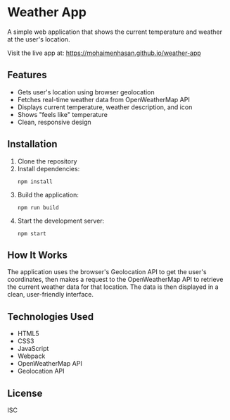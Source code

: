 # Weather App

A simple web application that shows the current temperature and weather at the user's location.

Visit the live app at: https://mohaimenhasan.github.io/weather-app

## Features

- Gets user's location using browser geolocation
- Fetches real-time weather data from OpenWeatherMap API
- Displays current temperature, weather description, and icon
- Shows "feels like" temperature
- Clean, responsive design

## Installation

1. Clone the repository
2. Install dependencies:
   ```
   npm install
   ```
3. Build the application:
   ```
   npm run build
   ```
4. Start the development server:
   ```
   npm start
   ```

## How It Works

The application uses the browser's Geolocation API to get the user's coordinates, then makes a request to the OpenWeatherMap API to retrieve the current weather data for that location. The data is then displayed in a clean, user-friendly interface.

## Technologies Used

- HTML5
- CSS3
- JavaScript
- Webpack
- OpenWeatherMap API
- Geolocation API

## License

ISC